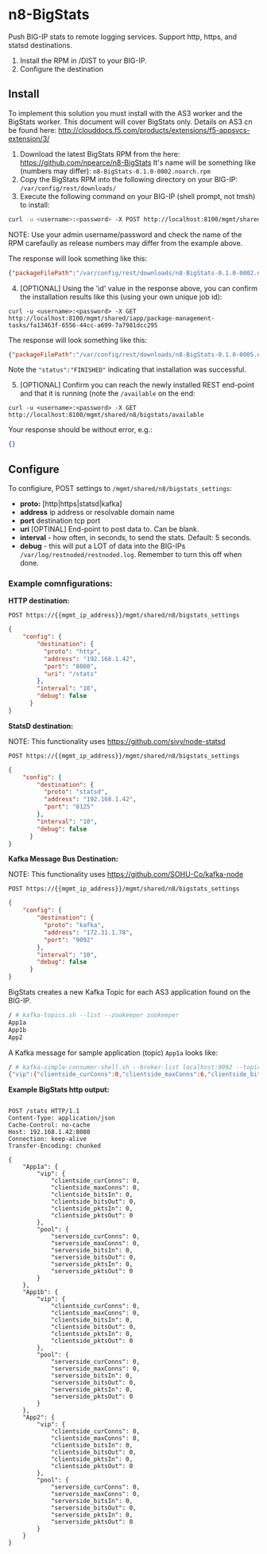 # n8-BigStats

Push BIG-IP stats to remote logging services. Support http, https, and statsd destinations.

1. Install the RPM in /DIST to your BIG-IP.
2. Configure the destination

## Install

To implement this solution you must install with the AS3 worker and the BigStats worker. This document will cover BigStats only. Details on AS3 cn be found here: http://clouddocs.f5.com/products/extensions/f5-appsvcs-extension/3/

1. Download the latest BigStats RPM from the here: https://github.com/npearce/n8-BigStats It's name will be something like (numbers may differ): `n8-BigStats-0.1.0-0002.noarch.rpm`
2. Copy the BigStats RPM into the following directory on your BIG-IP: `/var/config/rest/downloads/`
3. Execute the following command on your BIG-IP (shell prompt, not tmsh) to install:

```sh
curl -u <username>:<password> -X POST http://localhost:8100/mgmt/shared/iapp/package-management-tasks -d '{ "operation":"INSTALL","packageFilePath": "/var/config/rest/downloads/n8-BigStats-0.1.0-0002.noarch.rpm"}'
```

NOTE: Use your admin username/password and check the name of the RPM carefaully as release numbers may differ from the example above.

The response will look something like this:

```json
{"packageFilePath":"/var/config/rest/downloads/n8-BigStats-0.1.0-0002.noarch.rpm","operation":"INSTALL","id":"fa13463f-6556-44cc-a699-7a7981dcc295","status":"CREATED","userReference":{"link":"https://localhost/mgmt/shared/authz/users/admin"},"identityReferences":[{"link":"https://localhost/mgmt/shared/authz/users/admin"}],"ownerMachineId":"3ed07ac1-8c3e-43c5-aacf-53eebf4cb2f8","generation":1,"lastUpdateMicros":1524932793810249,"kind":"shared:iapp:package-management-tasks:iapppackagemanagementtaskstate","selfLink":"https://localhost/mgmt/shared/iapp/package-management-tasks/fa13463f-6556-44cc-a699-7a7981dcc295"}
```

4. [OPTIONAL] Using the 'id' value in the response above, you can confirm the installation results like this (using your own unique job id):

`curl -u <username>:<password> -X GET http://localhost:8100/mgmt/shared/iapp/package-management-tasks/fa13463f-6556-44cc-a699-7a7981dcc295`

The response will look something like this:

```json
{"packageFilePath":"/var/config/rest/downloads/n8-BigStats-0.1.0-0005.noarch.rpm","packageName":"n8-BigStats-0.1.0-0005.noarch","operation":"INSTALL","packageManifest":{"tags":["IAPP"]},"id":"fa13463f-6556-44cc-a699-7a7981dcc295","status":"FINISHED","startTime":"2018-04-28T09:26:33.818-0700","endTime":"2018-04-28T09:26:34.711-0700","userReference":{"link":"https://localhost/mgmt/shared/authz/users/admin"},"identityReferences":[{"link":"https://localhost/mgmt/shared/authz/users/admin"}],"ownerMachineId":"3ed07ac1-8c3e-43c5-aacf-53eebf4cb2f8","generation":3,"lastUpdateMicros":1524932794714759,"kind":"shared:iapp:package-management-tasks:iapppackagemanagementtaskstate","selfLink":"https://localhost/mgmt/shared/iapp/package-management-tasks/fa13463f-6556-44cc-a699-7a7981dcc295"}
```

Note the `"status":"FINISHED"` indicating that installation was successful.

5. [OPTIONAL] Confirm you can reach the newly installed REST end-point and that it is running (note the `/available` on the end:

`curl -u <username>:<password> -X GET http://localhost:8100/mgmt/shared/n8/bigstats/available`

Your response should be without error, e.g.:

```json
{}
````

## Configure

To configiure, POST settings to `/mgmt/shared/n8/bigstats_settings`:

* **proto:** [http|https|statsd|kafka]
* **address** ip address or resolvable domain name
* **port** destination tcp port
* **uri** [OPTINAL] End-point to post data to. Can be blank.
* **interval** - how often, in seconds, to send the stats. Default: 5 seconds.
* **debug** - this will put a LOT of data into the BIG-IPs `/var/log/restnoded/restnoded.log`. Remember to turn this off when done.

### Example comnfigurations:

**HTTP destination:**

`POST https://{{mgmt_ip_address}}/mgmt/shared/n8/bigstats_settings`

```json
{
    "config": {
        "destination": {
          "proto": "http",
          "address": "192.168.1.42",
          "port": "8080",
          "uri": "/stats"
        },
        "interval": "10",
        "debug": false
      }
}
```

**StatsD destination:**

NOTE: This functionality uses https://github.com/sivy/node-statsd 

`POST https://{{mgmt_ip_address}}/mgmt/shared/n8/bigstats_settings`

```json
{
    "config": {
        "destination": {
          "proto": "statsd",
          "address": "192.168.1.42",
          "port": "8125"
        },
        "interval": "10",
        "debug": false
      }
}
```

**Kafka Message Bus Destination:**

NOTE: This functionality uses https://github.com/SOHU-Co/kafka-node

`POST https://{{mgmt_ip_address}}/mgmt/shared/n8/bigstats_settings`

```json
{
    "config": {
        "destination": {
          "proto": "kafka",
          "address": "172.31.1.78",
          "port": "9092"
        },
        "interval": "10",
        "debug": false
      }
}
```

BigStats creates a new Kafka Topic for each AS3 application found on the BIG-IP. 

```sh
/ # kafka-topics.sh --list --zookeeper zookeeper
App1a
App1b
App2
```

A Kafka message for sample application (topic) `App1a` looks like:

```sh
/ # kafka-simple-consumer-shell.sh --broker-list localhost:9092 --topic App1a
{"vip":{"clientside_curConns":0,"clientside_maxConns":6,"clientside_bitsIn":668184240,"clientside_bitsOut":37371977200,"clientside_pktsIn":1500027,"clientside_pktsOut":2031911},"pool":{"serverside_curConns":0,"serverside_maxConns":9,"serverside_bitsIn":537711552,"serverside_bitsOut":36314664160,"serverside_pktsIn":1270792,"serverside_pktsOut":2353845}}
```

**Example BigStats http output:**

```http

POST /stats HTTP/1.1
Content-Type: application/json
Cache-Control: no-cache
Host: 192.168.1.42:8080
Connection: keep-alive
Transfer-Encoding: chunked

{
    "App1a": {
        "vip": {
            "clientside_curConns": 0,
            "clientside_maxConns": 0,
            "clientside_bitsIn": 0,
            "clientside_bitsOut": 0,
            "clientside_pktsIn": 0,
            "clientside_pktsOut": 0
        },
        "pool": {
            "serverside_curConns": 0,
            "serverside_maxConns": 0,
            "serverside_bitsIn": 0,
            "serverside_bitsOut": 0,
            "serverside_pktsIn": 0,
            "serverside_pktsOut": 0
        }
    },
    "App1b": {
        "vip": {
            "clientside_curConns": 0,
            "clientside_maxConns": 0,
            "clientside_bitsIn": 0,
            "clientside_bitsOut": 0,
            "clientside_pktsIn": 0,
            "clientside_pktsOut": 0
        },
        "pool": {
            "serverside_curConns": 0,
            "serverside_maxConns": 0,
            "serverside_bitsIn": 0,
            "serverside_bitsOut": 0,
            "serverside_pktsIn": 0,
            "serverside_pktsOut": 0
        }
    },
    "App2": {
        "vip": {
            "clientside_curConns": 0,
            "clientside_maxConns": 0,
            "clientside_bitsIn": 0,
            "clientside_bitsOut": 0,
            "clientside_pktsIn": 0,
            "clientside_pktsOut": 0
        },
        "pool": {
            "serverside_curConns": 0,
            "serverside_maxConns": 0,
            "serverside_bitsIn": 0,
            "serverside_bitsOut": 0,
            "serverside_pktsIn": 0,
            "serverside_pktsOut": 0
        }
    }
}
```